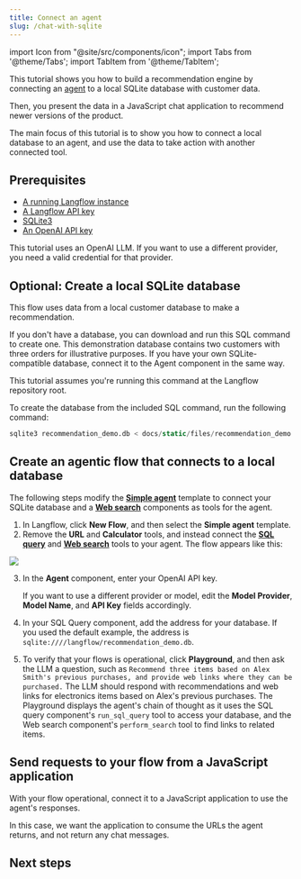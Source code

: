 ```yaml
---
title: Connect an agent
slug: /chat-with-sqlite
---
```


import Icon from "@site/src/components/icon";
import Tabs from '@theme/Tabs';
import TabItem from '@theme/TabItem';

This tutorial shows you how to build a recommendation engine by connecting an [agent](/agents) to a local SQLite database with customer data.

Then, you present the data in a JavaScript chat application to recommend newer versions of the product.

The main focus of this tutorial is to show you how to connect a local database to an agent, and use the data to take action with another connected tool.

## Prerequisites

- [A running Langflow instance](/get-started-installation)
- [A Langflow API key](/configuration-api-keys)
- [SQLite3](https://www.sqlite.org/docs.html)
- [An OpenAI API key](https://platform.openai.com/api-keys)

This tutorial uses an OpenAI LLM. If you want to use a different provider, you need a valid credential for that provider.

## Optional: Create a local SQLite database

This flow uses data from a local customer database to make a recommendation.

If you don't have a database, you can download and run this SQL command to create one.
This demonstration database contains two customers with three orders for illustrative purposes.
If you have your own SQLite-compatible database, connect it to the Agent component in the same way.

This tutorial assumes you're running this command at the Langflow repository root.

To create the database from the included SQL command, run the following command:
```sql
sqlite3 recommendation_demo.db < docs/static/files/recommendation_demo.sql
```

## Create an agentic flow that connects to a local database

The following steps modify the [**Simple agent**](/simple-agent) template to connect your SQLite database and a [**Web search**](/components-data#web-search) components as tools for the agent.

1. In Langflow, click **New Flow**, and then select the **Simple agent** template.
2. Remove the **URL** and **Calculator** tools, and instead connect the [**SQL query**](/components-data#sql-query) and [**Web search**](/components-data#web-search) tools to your agent.
The flow appears like this:

![](/img/tutorial-agent-with-sql.png)

3. In the **Agent** component, enter your OpenAI API key.

    If you want to use a different provider or model, edit the **Model Provider**, **Model Name**, and **API Key** fields accordingly.

4. In your SQL Query component, add the address for your database.
If you used the default example, the address is `sqlite:////langflow/recommendation_demo.db`.
5. To verify that your flows is operational, click <Icon name="Play" aria-hidden="true" /> **Playground**, and then ask the LLM a question, such as `Recommend three items based on Alex Smith's previous purchases, and provide web links where they can be purchased.`
The LLM should respond with recommendations and web links for electronics items based on Alex's previous purchases.
The Playground displays the agent's chain of thought as it uses the SQL query component's `run_sql_query` tool to access your database, and the Web search component's `perform_search` tool to find links to related items.

## Send requests to your flow from a JavaScript application

With your flow operational, connect it to a JavaScript application to use the agent's responses.

In this case, we want the application to consume the URLs the agent returns, and not return any chat messages.






## Next steps